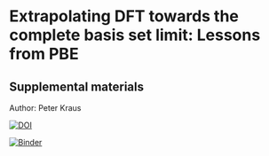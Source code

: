 # Extrapolating DFT towards the complete basis set limit: Lessons from PBE
## Supplemental materials

Author: Peter Kraus

[![DOI](https://zenodo.org/badge/DOI/10.5281/zenodo.4779488.svg)](https://doi.org/10.5281/zenodo.4779488)

[![Binder](https://mybinder.org/badge_logo.svg)](https://mybinder.org/v2/zenodo/10.5281/zenodo.4779488/?filepath=index.ipynb)


